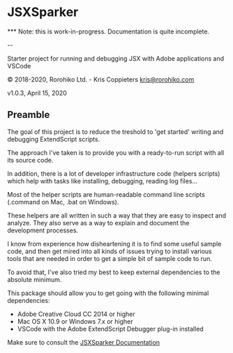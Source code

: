 # JSXSparker

  *** Note: this is work-in-progress. Documentation is quite incomplete.

--

Starter project for running and debugging JSX with Adobe applications and VSCode

© 2018-2020, Rorohiko Ltd. - Kris Coppieters
kris@rorohiko.com

v1.0.3, April 15, 2020

## Preamble

The goal of this project is to reduce the treshold to 'get started' writing
and debugging ExtendScript scripts.

The approach I've taken is to provide you with a ready-to-run script with all its 
source code.

In addition, there is a lot of developer infrastructure code (helpers scripts) which help with tasks like installing, debugging, reading log files...

Most of the helper scripts are human-readable command line scripts (.command on Mac, .bat on Windows). 

These helpers are all written in such a way that they are easy to inspect and analyze. 
They also serve as a way to explain and document the development processes.
 
I know from experience how disheartening it is to find some useful sample code, 
and then get mired into all kinds of issues trying to install various tools 
that are needed in order to get a simple bit of sample code to run.

To avoid that, I've also tried my best to keep external dependencies 
to the absolute minimum.

This package should allow you to get going with the following minimal 
dependencies:

- Adobe Creative Cloud CC 2014 or higher
- Mac OS X 10.9 or Windows 7.x or higher
- VSCode with the Adobe ExtendScript Debugger plug-in installed

Make sure to consult the [JSXSparker Documentation](https://github.com/zwettemaan/JSXSparker/wiki/JSXSparker-Documentation)
